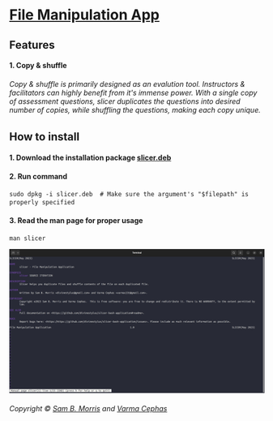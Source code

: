 # [File Manipulation App](https://github.com/divinestylus/slicer)

## Features
#### 1. Copy & shuffle

###### Copy & shuffle is primarily designed as an evalution tool. Instructors & facilitators can highly benefit from it's immense power. With a single copy of assessment questions, slicer duplicates the questions into desired number of copies, while shuffling the questions, making each copy unique.

## How to install
#### 1. Download the installation package [slicer.deb](https://github.com/divinestylus/slicer/blob/main/slicer.deb)

#### 2. Run command 
```
sudo dpkg -i slicer.deb  # Make sure the argument's "$filepath" is properly specified 
```
#### 3. Read the man page for proper usage
```
man slicer
```
![Man Page Screenshot](readme-assets/screenshot-man-page.png)
###### Copyright &copy; [Sam B. Morris](https://github.com/divinestylus) and [Varma Cephas](https://github.com/varma-cephas)
